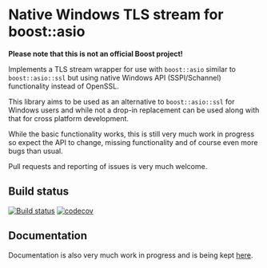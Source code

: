 Native Windows TLS stream for boost::asio
=========================================

**Please note that this is not an official Boost project!**

Implements a TLS stream wrapper for use with `boost::asio` similar to
`boost::asio::ssl` but using native Windows API (SSPI/Schannel)
functionality instead of OpenSSL.

This library aims to be used as an alternative to `boost::asio::ssl`
for Windows users and while not a drop-in replacement can be used
along with that for cross platform development.

While the basic functionality works, this is still very much work in
progress so expect the API to change, missing functionality and of
course even more bugs than usual.

Pull requests and reporting of issues is very much welcome.

Build status
------------

[![Build status](https://github.com/laudrup/boost-wintls/workflows/build/badge.svg?branch=master)](https://github.com/laudrup/boost-wintls/actions)
[![codecov](https://codecov.io/gh/laudrup/boost-wintls/branch/master/graph/badge.svg)](https://codecov.io/gh/laudrup/boost-wintls)

Documentation
-------------

Documentation is also very much work in progress and is being kept [here](https://laudrup.github.io/boost-wintls/).

